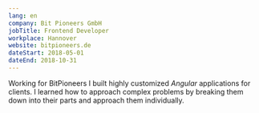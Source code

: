 ```yaml
---
lang: en
company: Bit Pioneers GmbH
jobTitle: Frontend Developer
workplace: Hannover
website: bitpioneers.de
dateStart: 2018-05-01
dateEnd: 2018-10-31
---
```


Working for BitPioneers I built highly customized _Angular_ applications for clients. I learned how to approach complex problems by breaking them down into their parts and approach them individually.
